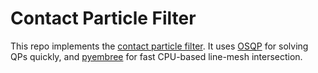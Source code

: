 # Contact Particle Filter

This repo implements the [contact particle filter](https://groups.csail.mit.edu/robotics-center/public_papers/Manuelli16.pdf).
It uses [OSQP](https://osqp.org) for solving QPs quickly, and [pyembree](https://github.com/scopatz/pyembree) for fast CPU-based line-mesh intersection.
